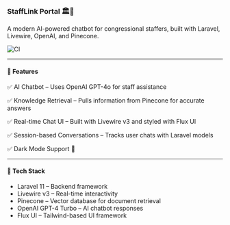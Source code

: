 ### StaffLink Portal 🏛️💬

A modern AI-powered chatbot for congressional staffers, built with Laravel, Livewire, OpenAI, and Pinecone.

![CI](https://github.com/POPVOX/StaffUp/actions/workflows/ci.yml/badge.svg)

---

#### 📌 Features
✅ AI Chatbot – Uses OpenAI GPT-4o for staff assistance

✅ Knowledge Retrieval – Pulls information from Pinecone for accurate answers

✅ Real-time Chat UI – Built with Livewire v3 and styled with Flux UI

✅ Session-based Conversations – Tracks user chats with Laravel models

✅ Dark Mode Support 🌙

---

#### 🚀 Tech Stack
* Laravel 11 – Backend framework
* Livewire v3 – Real-time interactivity
* Pinecone – Vector database for document retrieval
* OpenAI GPT-4 Turbo – AI chatbot responses
* Flux UI – Tailwind-based UI framework
